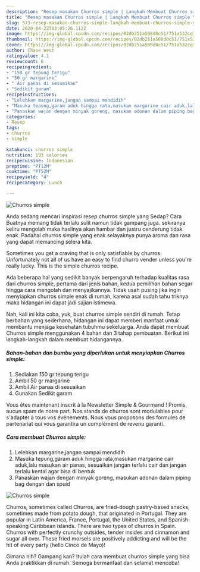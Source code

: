 ```yaml
---
description: "Resep masakan Churros simple | Langkah Membuat Churros simple Yang Lezat"
title: "Resep masakan Churros simple | Langkah Membuat Churros simple Yang Lezat"
slug: 573-resep-masakan-churros-simple-langkah-membuat-churros-simple-yang-lezat
date: 2020-04-22T03:05:26.112Z
image: https://img-global.cpcdn.com/recipes/02db251a508d0c51/751x532cq70/churros-simple-foto-resep-utama.jpg
thumbnail: https://img-global.cpcdn.com/recipes/02db251a508d0c51/751x532cq70/churros-simple-foto-resep-utama.jpg
cover: https://img-global.cpcdn.com/recipes/02db251a508d0c51/751x532cq70/churros-simple-foto-resep-utama.jpg
author: Chase West
ratingvalue: 4.1
reviewcount: 6
recipeingredient:
- "150 gr tepung terigu"
- "50 gr margarine"
- " Air panas di sesuaikan"
- "Sedikit garam"
recipeinstructions:
- "Lelehkan margarine,jangan sampai mendidih"
- "Masuka tepung,garam aduk hingga rata,masukan margarine cair aduk,lalu masukan air panas, sesuaikan jangan terlalu cair dan jangan terlalu kental agar bisa di bentuk"
- "Panaskan wajan dengan minyak goreng, masukan adonan dalam piping bag dengan dan spuid"
categories:
- Resep
tags:
- churros
- simple

katakunci: churros simple 
nutrition: 193 calories
recipecuisine: Indonesian
preptime: "PT12M"
cooktime: "PT52M"
recipeyield: "4"
recipecategory: Lunch

---
```



![Churros simple](https://img-global.cpcdn.com/recipes/02db251a508d0c51/751x532cq70/churros-simple-foto-resep-utama.jpg)

Anda sedang mencari inspirasi resep churros simple yang Sedap? Cara Buatnya memang tidak terlalu sulit namun tidak gampang juga. sekiranya keliru mengolah maka hasilnya akan hambar dan justru cenderung tidak enak. Padahal churros simple yang enak selayaknya punya aroma dan rasa yang dapat memancing selera kita.

Sometimes you get a craving that is only satisfiable by churros. Unfortunately not all of us have an easy to find churro vender unless you&#39;re really lucky. This is the simple churros recipe.

Ada beberapa hal yang sedikit banyak berpengaruh terhadap kualitas rasa dari churros simple, pertama dari jenis bahan, kedua pemilihan bahan segar hingga cara mengolah dan menyajikannya. Tidak usah pusing jika ingin menyiapkan churros simple enak di rumah, karena asal sudah tahu triknya maka hidangan ini dapat jadi sajian istimewa.


Nah, kali ini kita coba, yuk, buat churros simple sendiri di rumah. Tetap berbahan yang sederhana, hidangan ini dapat memberi manfaat untuk membantu menjaga kesehatan tubuhmu sekeluarga. Anda dapat membuat Churros simple menggunakan 4 bahan dan 3 tahap pembuatan. Berikut ini langkah-langkah dalam membuat hidangannya.

<!--inarticleads1-->

##### Bahan-bahan dan bumbu yang diperlukan untuk menyiapkan Churros simple:

1. Sediakan 150 gr tepung terigu
1. Ambil 50 gr margarine
1. Ambil  Air panas di sesuaikan
1. Gunakan Sedikit garam


Vous êtes maintenant inscrit à la Newsletter Simple &amp; Gourmand ! Promis, aucun spam de notre part. Nos stands de churros sont modulables pour s&#39;adapter à tous vos événements. Nous vous proposons des formules de partenariat qui vous garantira un complément de revenu garanti. 

<!--inarticleads2-->

##### Cara membuat Churros simple:

1. Lelehkan margarine,jangan sampai mendidih
1. Masuka tepung,garam aduk hingga rata,masukan margarine cair aduk,lalu masukan air panas, sesuaikan jangan terlalu cair dan jangan terlalu kental agar bisa di bentuk
1. Panaskan wajan dengan minyak goreng, masukan adonan dalam piping bag dengan dan spuid
<img src="//assets-global.cpcdn.com/assets/icons/button_play-2c75c40dde080a61004c1f40b05d8f140eaff45d7e9e6481dc71c63d2e7c4909.png" alt="Churros simple">

Churros, sometimes called Churros, are fried-dough pastry-based snacks, sometimes made from potato dough, that originated in Portugal. They are popular in Latin America, France, Portugal, the United States, and Spanish-speaking Caribbean islands. There are two types of churros in Spain. Churros with perfectly crunchy outsides, tender insides and cinnamon and sugar all over. These fried morsels are positively addicting and will be the hit of every party (hello Cinco de Mayo)! 

Gimana nih? Gampang kan? Itulah cara membuat churros simple yang bisa Anda praktikkan di rumah. Semoga bermanfaat dan selamat mencoba!
